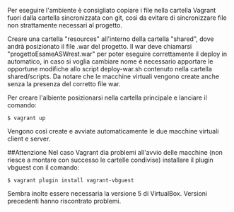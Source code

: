 Per eseguire l'ambiente è consigliato copiare i file nella cartella Vagrant fuori dalla cartella sincronizzata con git, così da evitare di sincronizzare file non strattamente necessari al progetto.

Creare una cartella "resources" all'interno della cartella "shared", dove andrà posizionato il file .war del progetto.
Il war deve chiamarsi "progettoEsameASWrest.war" per poter eseguire correttamente il deploy in automatico, in caso si voglia cambiare nome è necessario apportare le opportune modifiche allo script deploy-war.sh contenuto nella cartella shared/scripts.
Da notare che le macchine virtuali vengono create anche senza la presenza del corretto file war.

Per creare l'albiente posizionarsi nella cartella principale e lanciare il comando:

    $ vagrant up

Vengono così create e avviate automaticamente le due macchine virtuali client e server.

##Attenzione
Nel caso Vagrant dia problemi all'avvio delle macchine (non riesce a montare con successo le cartelle condivise) installare il plugin vbguest con il comando:

    $ vagrant plugin install vagrant-vbguest

Sembra inolte essere necessaria la versione 5 di VirtualBox. Versioni precedenti hanno riscontrato problemi.
